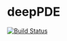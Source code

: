 # deepPDE

[![Build Status](https://travis-ci.com/Walden-Shen/deepPDE.svg?token=NZ9PB6ypKztM9f8YxiMW&branch=master)](https://travis-ci.com/Walden-Shen/deepPDE)